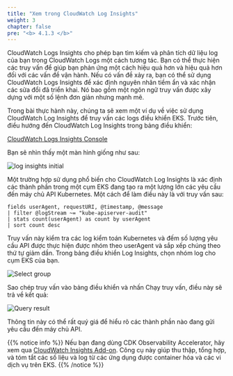 ```yaml
---
title: "Xem trong CloudWatch Log Insights"
weight: 3
chapter: false
pre: "<b> 4.1.3 </b>"
---
```



CloudWatch Logs Insights cho phép bạn tìm kiếm và phân tích dữ liệu log của bạn trong CloudWatch Logs một cách tương tác. Bạn có thể thực hiện các truy vấn để giúp bạn phản ứng một cách hiệu quả hơn và hiệu quả hơn đối với các vấn đề vận hành. Nếu có vấn đề xảy ra, bạn có thể sử dụng CloudWatch Logs Insights để xác định nguyên nhân tiềm ẩn và xác nhận các sửa đổi đã triển khai. Nó bao gồm một ngôn ngữ truy vấn được xây dựng với một số lệnh đơn giản nhưng mạnh mẽ.

Trong bài thực hành này, chúng ta sẽ xem một ví dụ về việc sử dụng CloudWatch Log Insights để truy vấn các logs điều khiển EKS. Trước tiên, điều hướng đến CloudWatch Log Insights trong bảng điều khiển:

[CloudWatch Logs Insights Console](https://console.aws.amazon.com/cloudwatch/home#logsV2:logs-insights)

Bạn sẽ nhìn thấy một màn hình giống như sau:

![log insights initial](/EKS-Workshop-4/images/0006/0008.png?featherlight=false&width=90pc)

Một trường hợp sử dụng phổ biến cho CloudWatch Log Insights là xác định các thành phần trong một cụm EKS đang tạo ra một lượng lớn các yêu cầu đến máy chủ API Kubernetes. Một cách để làm điều này là với truy vấn sau:

```
fields userAgent, requestURI, @timestamp, @message
| filter @logStream ~= "kube-apiserver-audit"
| stats count(userAgent) as count by userAgent
| sort count desc
```


Truy vấn này kiểm tra các log kiểm toán Kubernetes và đếm số lượng yêu cầu API được thực hiện được nhóm theo userAgent và sắp xếp chúng theo thứ tự giảm dần. Trong bảng điều khiển Log Insights, chọn nhóm log cho cụm EKS của bạn.

![Select group](/EKS-Workshop-4/images/0006/0009.png?featherlight=false&width=90pc)

Sao chép truy vấn vào bảng điều khiển và nhấn Chạy truy vấn, điều này sẽ trả về kết quả:

![Query result](/EKS-Workshop-4/images/0006/00010.png?featherlight=false&width=90pc)

Thông tin này có thể rất quý giá để hiểu rõ các thành phần nào đang gửi yêu cầu đến máy chủ API.

{{% notice info %}}
Nếu bạn đang dùng CDK Observability Accelerator, hãy xem qua [CloudWatch Insights Add-on](https://aws-quickstart.github.io/cdk-eks-blueprints/addons/aws-cloudwatch-insights/). Công cụ này giúp thu thập, tổng hợp, và tóm tắt các số liệu và log từ các ứng dụng được container hóa và các vi dịch vụ trên EKS.
{{% /notice %}}